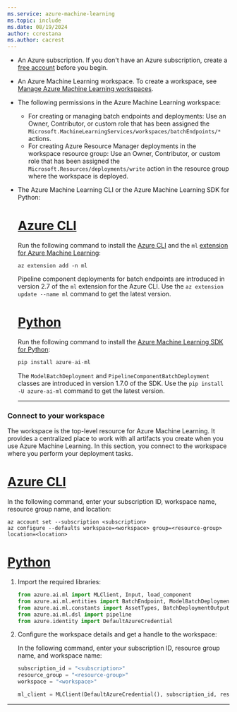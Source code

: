 ```yaml
---
ms.service: azure-machine-learning
ms.topic: include
ms.date: 08/19/2024
author: ccrestana
ms.author: cacrest
---
```


- An Azure subscription. If you don't have an Azure subscription, create a [free account](https://azure.microsoft.com/free/?WT.mc_id=A261C142F) before you begin.
- An Azure Machine Learning workspace. To create a workspace, see [Manage Azure Machine Learning workspaces](../how-to-manage-workspace.md).
- The following permissions in the Azure Machine Learning workspace:
  - For creating or managing batch endpoints and deployments: Use an Owner, Contributor, or custom role that has been assigned the `Microsoft.MachineLearningServices/workspaces/batchEndpoints/*` actions.
  - For creating Azure Resource Manager deployments in the workspace resource group: Use an Owner, Contributor, or custom role that has been assigned the `Microsoft.Resources/deployments/write` action in the resource group where the workspace is deployed.
- The Azure Machine Learning CLI or the Azure Machine Learning SDK for Python:

  # [Azure CLI](#tab/cli)

  Run the following command to install the [Azure CLI](/cli/azure/) and the `ml` [extension for Azure Machine Learning](../how-to-configure-cli.md):

  ```azurecli
  az extension add -n ml
  ```

  Pipeline component deployments for batch endpoints are introduced in version 2.7 of the `ml` extension for the Azure CLI. Use the `az extension update --name ml` command to get the latest version.

  # [Python](#tab/python)

  Run the following command to install the [Azure Machine Learning SDK for Python](https://aka.ms/sdk-v2-install):

  ```python
  pip install azure-ai-ml
  ```

  The `ModelBatchDeployment` and `PipelineComponentBatchDeployment` classes are introduced in version 1.7.0 of the SDK. Use the `pip install -U azure-ai-ml` command to get the latest version.

  ---

### Connect to your workspace

The workspace is the top-level resource for Azure Machine Learning. It provides a centralized place to work with all artifacts you create when you use Azure Machine Learning. In this section, you connect to the workspace where you perform your deployment tasks.

# [Azure CLI](#tab/cli)

In the following command, enter your subscription ID, workspace name, resource group name, and location:

```azurecli
az account set --subscription <subscription>
az configure --defaults workspace=<workspace> group=<resource-group> location=<location>
```

# [Python](#tab/python)

1. Import the required libraries:

   ```python
   from azure.ai.ml import MLClient, Input, load_component
   from azure.ai.ml.entities import BatchEndpoint, ModelBatchDeployment, ModelBatchDeploymentSettings, PipelineComponentBatchDeployment, Model, AmlCompute, Data, BatchRetrySettings, CodeConfiguration, Environment, Data
   from azure.ai.ml.constants import AssetTypes, BatchDeploymentOutputAction
   from azure.ai.ml.dsl import pipeline
   from azure.identity import DefaultAzureCredential
   ```

1. Configure the workspace details and get a handle to the workspace:

   In the following command, enter your subscription ID, resource group name, and workspace name:

   ```python
   subscription_id = "<subscription>"
   resource_group = "<resource-group>"
   workspace = "<workspace>"
   
   ml_client = MLClient(DefaultAzureCredential(), subscription_id, resource_group, workspace)
   ```

---
